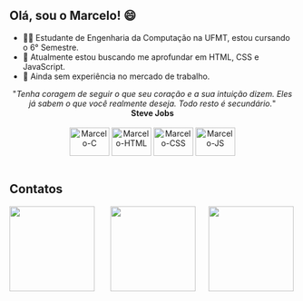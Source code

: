 ## Olá, sou o Marcelo! 😄

- 👨‍🎓 Estudante de Engenharia da Computação na UFMT, estou cursando o 6° Semestre.
- 🎯 Atualmente estou buscando me aprofundar em HTML, CSS e JavaScript.
- 👜 Ainda sem experiência no mercado de trabalho.


<div align="center">
   "<i>Tenha coragem de seguir o que seu coração e a sua intuição dizem. Eles já sabem o que você realmente deseja. Todo resto é secundário.</i>"<br>
   <b>Steve Jobs</b>

</div>

<div align="center"><br>
   <img align="center" alt="Marcelo-C" height="50" width="70" src="https://cdn.jsdelivr.net/gh/devicons/devicon/icons/c/c-original.svg">
   <img align="center" alt="Marcelo-HTML" height="50" width="70" src="https://cdn.jsdelivr.net/gh/devicons/devicon/icons/html5/html5-original.svg">
   <img align="center" alt="Marcelo-CSS" height="50" width="70" src="https://cdn.jsdelivr.net/gh/devicons/devicon/icons/css3/css3-original.svg">
   <img align="center" alt="Marcelo-JS" height="50" width="70" src="https://cdn.jsdelivr.net/gh/devicons/devicon/icons/javascript/javascript-original.svg">
</div><br>

<div>
  <h2>Contatos</h2>
  <a href="https://www.linkedin.com/in/marcelo-kohlhase/" target="_blank" ><img width="150px" src="https://img.shields.io/badge/LinkedIn-0077B5?style=for-the-badge&logo=linkedin&logoColor=white"></a> &nbsp&nbsp&nbsp&nbsp&nbsp
  <a href="https://github.com/MarceloKo/" target="_blank"><img width="150px" src="https://img.shields.io/badge/GitHub-100000?style=for-the-badge&logo=github&logoColor=white"></a>&nbsp&nbsp&nbsp&nbsp&nbsp
  <a href="https://api.whatsapp.com/send?phone=5565996025657" target="_blank"><img width="150px" src="https://img.shields.io/badge/WhatsApp-25D366?style=for-the-badge&logo=whatsapp&logoColor=white"></a>
</div>
